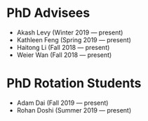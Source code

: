 # PhD Advisees
- Akash Levy (Winter 2019 — present)
- Kathleen Feng (Spring 2019 — present)
- Haitong Li (Fall 2018 — present) 
- Weier Wan (Fall 2018 — present)

# PhD Rotation Students
- Adam Dai (Fall 2019 — present)
- Rohan Doshi (Summer 2019 — present)
